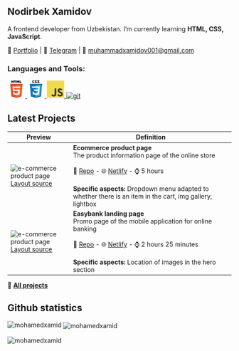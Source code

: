 ## Nodirbek Xamidov
A frontend developer from Uzbekistan.  I’m currently learning **HTML, CSS, JavaScript**.

💼 <a href="https://mnx-portfolio.netlify.app/" target="_blank">Portfolio</a> | 💬 <a href="https://t.me/mohamedxamid" target="_blank">Telegram</a> | 📧 muhammadxamidov001@gmail.com

<h3 align="left">Languages and Tools:</h3>
<p align="left"> <a href="https://www.w3.org/html/" target="_blank" rel="noreferrer"> <img src="https://raw.githubusercontent.com/devicons/devicon/master/icons/html5/html5-original-wordmark.svg" alt="html5" width="40" height="40"/> </a> <a href="https://www.w3schools.com/css/" target="_blank" rel="noreferrer"> <img src="https://raw.githubusercontent.com/devicons/devicon/master/icons/css3/css3-original-wordmark.svg" alt="css3" width="40" height="40"/> <a href="https://developer.mozilla.org/en-US/docs/Web/JavaScript" target="_blank" rel="noreferrer"> <img src="https://raw.githubusercontent.com/devicons/devicon/master/icons/javascript/javascript-original.svg" alt="javascript" width="40" height="40"/> </a> </a> <a href="https://git-scm.com/" target="_blank" rel="noreferrer"> <img src="https://www.vectorlogo.zone/logos/git-scm/git-scm-icon.svg" alt="git" width="40" height="40"/> </a> </p>

## Latest Projects

| Preview | Definition |
|---|---|
| <img src="https://res.cloudinary.com/dz209s6jk/image/upload/f_auto,q_auto,w_475/Challenges/fhzpdnabrek50hvhftnl.jpg" alt="e-commerce product page" width="250" /><br>[Layout source](https://www.frontendmentor.io/challenges/ecommerce-product-page-UPsZ9MJp6) | **Ecommerce product page**<br>The product information page of the online store<br><br>🧾 [Repo](https://github.com/mohamedxamid/sneakers-ecommerce-product-page) - 🌐 [Netlify](https://mnx-sneakers.netlify.app/) - ⌚ 5 hours<br><br>**Specific aspects:** Dropdown menu adapted to whether there is an item in the cart, img gallery, lightbox |
| <img src="https://res.cloudinary.com/dz209s6jk/image/upload/f_auto,q_auto,w_475/Challenges/o4iyywkwjc31epcmsmyo.jpg" alt="e-commerce product page" width="250" /><br>[Layout source](https://www.frontendmentor.io/challenges/easybank-landing-page-WaUhkoDN) | **Easybank landing page**<br>Promo page of the mobile application for online banking<br><br>🧾 [Repo](https://github.com/mohamedxamid/easy-bank) - 🌐 [Netlify](https://mnx-easy-bank.netlify.app/) - ⌚ 2 hours 25 minutes<br><br>**Specific aspects:** Location of images in the hero section |

💼 **<a href="https://mohamedxamid.uz" target="_blank">All projects</a>**


## Github statistics
<p><img align="left" src="https://github-readme-stats.vercel.app/api/top-langs?username=mohamedxamid&show_icons=true&locale=en&layout=compact" alt="mohamedxamid" /></p>

<p>&nbsp;<img align="center" src="https://github-readme-stats.vercel.app/api?username=mohamedxamid&show_icons=true&locale=en" alt="mohamedxamid" /></p>

<p><img align="center" src="https://github-readme-streak-stats.herokuapp.com/?user=mohamedxamid&" alt="mohamedxamid" /></p>
